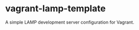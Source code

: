 vagrant-lamp-template
=====================

A simple LAMP development server configuration for Vagrant.